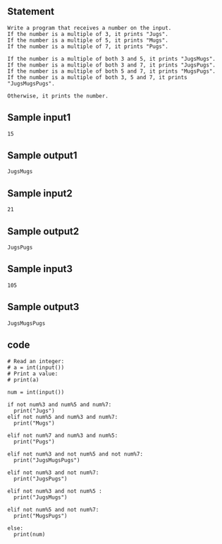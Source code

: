 ## Statement
```
Write a program that receives a number on the input.
If the number is a multiple of 3, it prints "Jugs". 
If the number is a multiple of 5, it prints "Mugs".
If the number is a multiple of 7, it prints "Pugs".

If the number is a multiple of both 3 and 5, it prints "JugsMugs".
If the number is a multiple of both 3 and 7, it prints "JugsPugs".
If the number is a multiple of both 5 and 7, it prints "MugsPugs".
If the number is a multiple of both 3, 5 and 7, it prints "JugsMugsPugs".

Otherwise, it prints the number.
```
## Sample input1
```
15
```
## Sample output1
```
JugsMugs

```
## Sample input2
```
21
```
## Sample output2
```
JugsPugs

```
## Sample input3
```
105
```
## Sample output3
```
JugsMugsPugs

```
## code
```
# Read an integer:
# a = int(input())
# Print a value:
# print(a)

num = int(input())

if not num%3 and num%5 and num%7:
  print("Jugs")
elif not num%5 and num%3 and num%7:
  print("Mugs")

elif not num%7 and num%3 and num%5:
  print("Pugs")
  
elif not num%3 and not num%5 and not num%7:
  print("JugsMugsPugs")
  
elif not num%3 and not num%7:
  print("JugsPugs")
  
elif not num%3 and not num%5 :
  print("JugsMugs")
  
elif not num%5 and not num%7:
  print("MugsPugs")

else:
  print(num)



```
